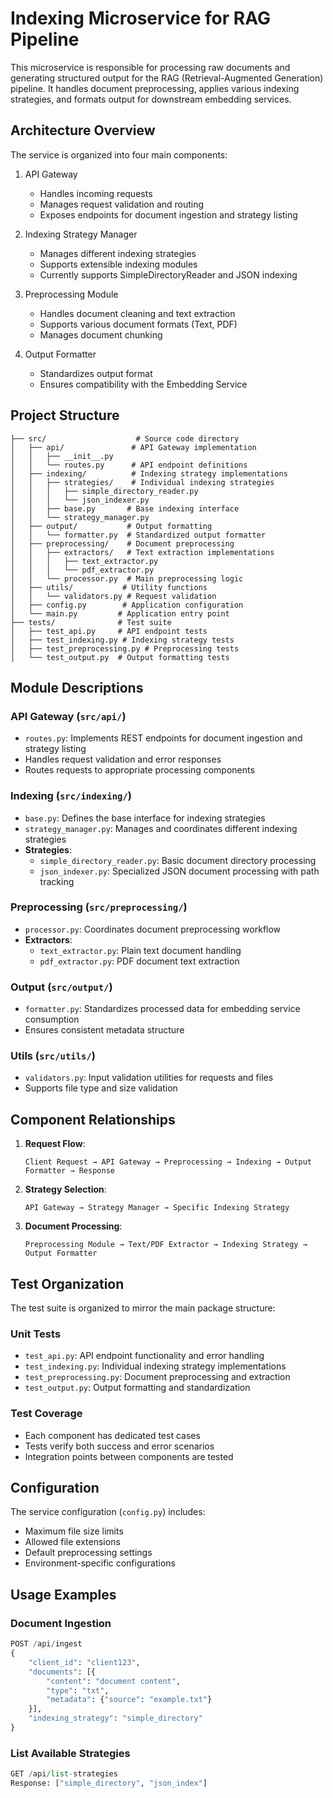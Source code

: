 # Indexing Microservice for RAG Pipeline

This microservice is responsible for processing raw documents and generating structured output for the RAG (Retrieval-Augmented Generation) pipeline. It handles document preprocessing, applies various indexing strategies, and formats output for downstream embedding services.

## Architecture Overview

The service is organized into four main components:

1. API Gateway
   - Handles incoming requests
   - Manages request validation and routing
   - Exposes endpoints for document ingestion and strategy listing

2. Indexing Strategy Manager
   - Manages different indexing strategies
   - Supports extensible indexing modules
   - Currently supports SimpleDirectoryReader and JSON indexing

3. Preprocessing Module
   - Handles document cleaning and text extraction
   - Supports various document formats (Text, PDF)
   - Manages document chunking

4. Output Formatter
   - Standardizes output format
   - Ensures compatibility with the Embedding Service

## Project Structure

```
├── src/                    # Source code directory
│   ├── api/               # API Gateway implementation
│   │   ├── __init__.py
│   │   └── routes.py      # API endpoint definitions
│   ├── indexing/          # Indexing strategy implementations
│   │   ├── strategies/    # Individual indexing strategies
│   │   │   ├── simple_directory_reader.py
│   │   │   └── json_indexer.py
│   │   ├── base.py       # Base indexing interface
│   │   └── strategy_manager.py
│   ├── output/           # Output formatting
│   │   └── formatter.py  # Standardized output formatter
│   ├── preprocessing/    # Document preprocessing
│   │   ├── extractors/   # Text extraction implementations
│   │   │   ├── text_extractor.py
│   │   │   └── pdf_extractor.py
│   │   └── processor.py  # Main preprocessing logic
│   ├── utils/           # Utility functions
│   │   └── validators.py # Request validation
│   ├── config.py        # Application configuration
│   └── main.py         # Application entry point
├── tests/              # Test suite
│   ├── test_api.py     # API endpoint tests
│   ├── test_indexing.py # Indexing strategy tests
│   ├── test_preprocessing.py # Preprocessing tests
│   └── test_output.py  # Output formatting tests
```

## Module Descriptions

### API Gateway (`src/api/`)
- `routes.py`: Implements REST endpoints for document ingestion and strategy listing
- Handles request validation and error responses
- Routes requests to appropriate processing components

### Indexing (`src/indexing/`)
- `base.py`: Defines the base interface for indexing strategies
- `strategy_manager.py`: Manages and coordinates different indexing strategies
- **Strategies**:
  - `simple_directory_reader.py`: Basic document directory processing
  - `json_indexer.py`: Specialized JSON document processing with path tracking

### Preprocessing (`src/preprocessing/`)
- `processor.py`: Coordinates document preprocessing workflow
- **Extractors**:
  - `text_extractor.py`: Plain text document handling
  - `pdf_extractor.py`: PDF document text extraction

### Output (`src/output/`)
- `formatter.py`: Standardizes processed data for embedding service consumption
- Ensures consistent metadata structure

### Utils (`src/utils/`)
- `validators.py`: Input validation utilities for requests and files
- Supports file type and size validation

## Component Relationships

1. **Request Flow**:
   ```
   Client Request → API Gateway → Preprocessing → Indexing → Output Formatter → Response
   ```

2. **Strategy Selection**:
   ```
   API Gateway → Strategy Manager → Specific Indexing Strategy
   ```

3. **Document Processing**:
   ```
   Preprocessing Module → Text/PDF Extractor → Indexing Strategy → Output Formatter
   ```

## Test Organization

The test suite is organized to mirror the main package structure:

### Unit Tests
- `test_api.py`: API endpoint functionality and error handling
- `test_indexing.py`: Individual indexing strategy implementations
- `test_preprocessing.py`: Document preprocessing and extraction
- `test_output.py`: Output formatting and standardization

### Test Coverage
- Each component has dedicated test cases
- Tests verify both success and error scenarios
- Integration points between components are tested

## Configuration

The service configuration (`config.py`) includes:
- Maximum file size limits
- Allowed file extensions
- Default preprocessing settings
- Environment-specific configurations

## Usage Examples

### Document Ingestion
```python
POST /api/ingest
{
    "client_id": "client123",
    "documents": [{
        "content": "document content",
        "type": "txt",
        "metadata": {"source": "example.txt"}
    }],
    "indexing_strategy": "simple_directory"
}
```

### List Available Strategies
```python
GET /api/list-strategies
Response: ["simple_directory", "json_index"]
```

